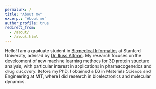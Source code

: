 ```yaml
---
permalink: /
title: "About me"
excerpt: "About me"
author_profile: true
redirect_from: 
  - /about/
  - /about.html
---
```


Hello! I am a graduate student in [Biomedical Informatics](https://med.stanford.edu/bmi.html) at Stanford University, advised by [Dr. Russ Altman](https://helix.stanford.edu/index.html). My research focuses on the development of new machine learning methods for 3D protein structure analysis, with particular interest in applications in pharmacogenetics and drug discovery. Before my PhD, I obtained a BS in Materials Science and Engineering at MIT, where I did research in bioelectronics and molecular dynamics.
